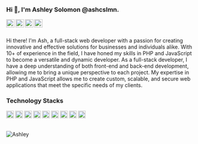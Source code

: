 ### Hi 👋, I'm Ashley Solomon @ashcslmn.

<a href="https://github.com/ashcslmn/">
  <img align="left" alt="Github" width="22px" src="https://cdn.jsdelivr.net/npm/simple-icons@v3/icons/github.svg" />
</a>
<a href="https://t.me/joinchat/">
  <img align="left" alt="Telegram" width="22px" src="https://cdn.jsdelivr.net/npm/simple-icons@3.12.2/icons/telegram.svg" />
</a>
<a href="mailto:ashcslmn@gmail.com">
  <img align="left" alt="Gmail" width="22px" src="https://cdn.jsdelivr.net/npm/simple-icons@3.12.2/icons/gmail.svg" />
</a>
<a href="https://drive.google.com/file/d/1XFBZuqjOnyCGNek_6-h1RFtB9aZ8yeGt/view?usp=sharing">
  <img align="left" alt="Gmail" width="22px" src="https://cdn.jsdelivr.net/npm/simple-icons@3.12.2/icons/googledrive.svg" />
</a>
<br/>
<br/>

Hi there! I'm Ash, a full-stack web developer with a passion for creating innovative and effective solutions for businesses and individuals alike. With 10+ of experience in the field, I have honed my skills in PHP and JavaScript to become a versatile and dynamic developer.
As a full-stack developer, I have a deep understanding of both front-end and back-end development, allowing me to bring a unique perspective to each project. My expertise in PHP and JavaScript allows me to create custom, scalable, and secure web applications that meet the specific needs of my clients.
<br/>

### Technology Stacks

<code><img height="20" src="https://cdn.jsdelivr.net/npm/simple-icons@3.12.2/icons/laravel.svg"></code>
<code><img height="20" src="https://cdn.jsdelivr.net/npm/simple-icons@3.12.2/icons/php.svg"></code>
<code><img height="20" src="https://cdn.jsdelivr.net/npm/simple-icons@3.12.2/icons/vue-dot-js.svg"></code>
<code><img height="20" src="https://cdn.jsdelivr.net/npm/simple-icons@3.12.2/icons/css3.svg"></code>
<code><img height="20" src="https://cdn.jsdelivr.net/npm/simple-icons@3.12.2/icons/javascript.svg"></code>
<code><img height="20" src="https://cdn.jsdelivr.net/npm/simple-icons@3.12.2/icons/ruby.svg"></code>
<code><img height="20" src="https://cdn.jsdelivr.net/npm/simple-icons@3.12.2/icons/rubyonrails.svg"></code>
<code><img height="20" src="https://cdn.jsdelivr.net/npm/simple-icons@3.12.2/icons/git.svg"></code>
<code><img height="20" src="https://cdn.jsdelivr.net/npm/simple-icons@3.12.2/icons/mysql.svg"></code>

<br/>

<img src="https://github-readme-stats.vercel.app/api?username=ashcslmn&count_private=true&show_icons=true" alt="Ashley" />

